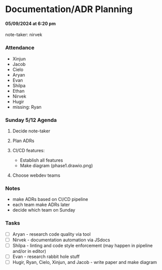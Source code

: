 # Documentation/ADR Planning
#### 05/09/2024 at 6:20 pm 
note-taker: nirvek
### Attendance
- Xinjun
- Jacob
- Cielo
- Aryan
- Evan
- Shilpa
- Ethan
- Nirvek
- Hugir
- missing: Ryan


### Sunday 5/12 Agenda
1. Decide note-taker
2. Plan ADRs
3. CI/CD features:
    - Establish all features
    - Make diagram (phase1.drawio.png)

4. Choose webdev teams


### Notes
- make ADRs based on CI/CD pipeline
- each team make ADRs later 
- decide which team on Sunday


### Tasks
- [ ] Aryan - research code quality via tool
- [ ] Nirvek - documentation automation via JSdocs
- [ ] Shilpa - linting and code style enforcement (may happen in pipeline and/or in editor)
- [ ] Evan - research rabbit hole stuff
- [ ] Hugir, Ryan, Cielo, Xinjun, and Jacob - write paper and make diagram